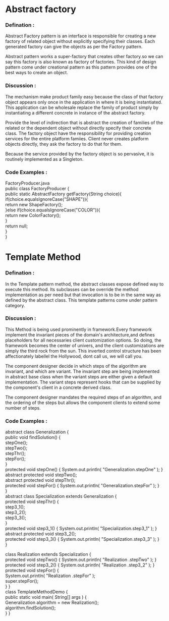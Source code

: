 # Abstract factory

### Defination :
Abstract Factory pattern is an interface is responsible for creating a new factory of related object without explicitly specifying their classes. Each generated factory can give the objects as per the Factory pattern.

Abstract pattern works a super-factory that creates other factory.so we can say this factory is also known as factory of factories. This kind of design pattern come under creational pattern as this pattern provides one of the best ways to create an object.

### Discussion :

The mechanism make  product family easy because the class of that factory object appears only once in the application in where it is being instantiated. This application can be wholesale replace the  family of product simply by instantiating a different concrete in instance of the abstract factory.


Provide the level of indirection that is abstract the creation of families of the related or the dependent object without directly specify their concrete class. The factory object have the responsibility for providing creation services for the entire platform famiies. Client never creates platform objects directly, they ask the factory to do that for them.

Because the service provided by the factory object is so pervasive, it is routinely implemented as a Singleton.


### Code Examples :

FactoryProducer.java  <br>
public class FactoryProducer { <br>
   public static AbstractFactory getFactory(String choice){ <br>
      if(choice.equalsIgnoreCase("SHAPE")){ <br>
         return new ShapeFactory();<br>
      }else if(choice.equalsIgnoreCase("COLOR")){ <br>
         return new ColorFactory(); <br>
      } <br>
      return null; <br>
   } <br>
} <br>

# Template Method

### Defination :
In the Template pattern method, the abstract classes expose defined way to execute this method. Its subclasses can be override the method implementation as per need but that invocation is to be in the same way as defined by the abstract class. This template patterns come under pattern category.

### Discussion :

This Method is being used prominently in framework.Every framework implement the invariant pieces of the domain's architecture,and defines placeholders for all necessaries  client customization options. So doing, the framework becomes the center of  univers, and the client customizations are simply the third rock from the sun. This inverted control structure has been affectionately labellel the Hollywood, dont call us, we will call you.

The component designer decide in which steps of the algorithm are invariant, and which are variant. The invariant step are being implemented in abstract base class when the variant steps are either given a default implementation. The variant steps represent hooks that can be supplied by the component's client in a concrete derived class.

The component designer mandates the required steps of an algorithm, and the ordering of the steps but allows the component clients to extend some number of steps.




### Code Examples :

abstract class Generalization { <br>
   public void findSolution() { <br>
      stepOne(); <br>
      stepTwo(); <br>
      stepThr(); <br>
      stepFor(); <br>
   } <br>
   protected void stepOne() { System.out.println( "Generalization.stepOne" ); } <br>
   abstract protected void stepTwo(); <br>
   abstract protected void stepThr(); <br>
   protected void stepFor() { System.out.println( "Generalization.stepFor" ); } <br>
} <br>
abstract class Specialization extends Generalization { <br>
   protected void stepThr() { <br>
      step3_1(); <br>
      step3_2(); <br>
      step3_3(); <br>
   } <br>
   protected void step3_1() { System.out.println( "Specialization.step3_1" ); } <br>
   abstract protected void step3_2(); <br>
   protected void step3_3() { System.out.println( "Specialization.step3_3" ); } <br>
} <br>

class Realization extends Specialization { <br>
   protected void stepTwo() { System.out.println( "Realization   .stepTwo" ); } <br>
   protected void step3_2() { System.out.println( "Realization   .step3_2" ); } <br>
   protected void stepFor() { <br>
      System.out.println( "Realization   .stepFor" ); <br>
      super.stepFor(); <br>
}  } <br>
class TemplateMethodDemo { <br>
   public static void main( String[] args ) { <br>
      Generalization algorithm = new Realization(); <br>
      algorithm.findSolution(); <br>
}  } <br>
